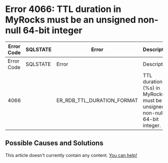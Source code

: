
# Error 4066: TTL duration in MyRocks must be an unsigned non-null 64-bit integer


| Error Code | SQLSTATE | Error | Description |
| --- | --- | --- | --- |
| Error Code | SQLSTATE | Error | Description |
| 4066 |  | ER_RDB_TTL_DURATION_FORMAT | TTL duration (%s) in MyRocks must be an unsigned non-null 64-bit integer. |




## Possible Causes and Solutions


This article doesn't currently contain any content. [You can help!](/kb/en/writing-and-editing-knowledge-base-articles/)

